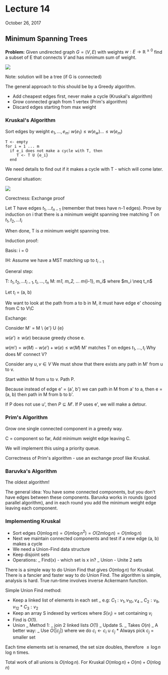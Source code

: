# Lecture 14

October 26, 2017

## Minimum Spanning Trees

**Problem:** Given undirected graph $G = (V, E)$ with weights $w: E \rightarrow \mathbb{R}^{\geq 0}$ find a subset of E that connects $V$ and has minimum sum of weight.

![](https://i.imgur.com/zA2EQfX.png)

Note: solution will be a tree (if G is connected)

The general approach to this should be by a Greedy algorithm.

- Add cheapest edges first, never make a cycle (Kruskal's algorithm)
- Grow connected graph from 1 vertex (Prim's algorithm)
- Discard edges starting from max weight

### Kruskal's Algorithm

Sort edges by weight $e_1,..., e_m$: $w(e_1) \leq w(e_w) ... \leq w(e_m)$

```none
T <- empty
for i = 1 ... m
  if e_i does not make a cycle with T, then
     T <- T U {e_i}
  end
```

We need details to find out if it makes a cycle with T - which will come later.

General situation:

![](https://i.imgur.com/FRQnRwy.png)

Corectness: Exchange proof

Let T have edges $t_1, ... t_{n-1}$ (remember that trees have n-1 edges). Prove by induction on i that there is a minimum weight spanning tree matching T on $t_1, t_2, ... t_i$

When done, T is _a_ minimum weight spanning tree.

Induction proof:

Basis: i = 0

IH: Assume we have a MST matching up to $t_{i-1}$

General step:

T: $t_1, t_2, ... t_{i-1}, t_i, ... , t_n$
M: m*1, m_2, ... m*{i-1}, m_i$ where $m_i \neq t_n\$

Let $t_i$ = (a, b)

We want to look at the path from a to b in M, it must have edge e' choosing from C to V\C

Exchange:

Consider M' = M \ {e'} U {e}

$w(e') \geq w(e)$ because greedy chose e.

$w(m') = w(M) - w(e') + w(e) \leq w(M)$ M' matches T on edges $t_1, ..., t_i$ Why does M' connect V?

Consider any $u, v \in V$ We must show that there exists any path in M' from u to v.

Start within M from u to v. Path P.

Because instead of edge e' = (a', b') we can path in M from a' to a, then e = (a, b) then path in M from b to b'.

If P does not use u', then $P \subseteq M'$. If P uses e', we will make a detour.

### Prim's Algorithm

Grow one single connected component in a greedy way.

C = component so far, Add minimum weight edge leaving C.

We will implement this using a priority queue.

Correctness of Prim's algorithm - use an exchange proof like Kruskal.

### Baruvka's Algorithm

The oldest algorithm!

The general idea: You have some connected components, but you don't have edges between these components. Baruvka works in rounds (good parallel algorithm), and in each round you add the minimum weight edge leaving each component.

### Implementing Kruskal

- Sort edges $O(m \log m) = O(m \log n^2) = O(2m \log n) = O(m \log n)$
- Next we maintain connected components and test if a new edge (a, b) makes a cycle
- We need a Union-Find data structure
- Keep disjoint sets
- Operations:
  _ Find(x) - which set is x in?
  _ Union - Unite 2 sets

There is a simple way to do Union Find that gives $O(m \log n)$ for Kruskal. There is a fancier and faster way to do Union Find. The algorithm is simple, analysis is hard. True run-time involves inverse Ackermann function.

Simple Union Find method:

- Keep a linked list of elements in each set
  _ e.g: $C_1: v_1, v_10, v_4$
  _ $C_2: v_9, v_12$ \* $C_3: v_2$
- Keep an array S indexed by vertices where $S(v_i)$ = set containing $v_i$
- Find is $O(1)$.
- Union
  _ Method 1:
  _ join 2 linked lists $O(1)$
  _ Update S.
  _ Takes $O(n)$
  _ A better way:
  _ Use $O(|c_j|)$ where we do $c_i \leftarrow c_i \cup c_j$ \* Always pick $c_j$ = smaller set

Each time elements set is renamed, the set size doubles, therefore $\leq \log n$ log n times.

Total work of all unions is $O(n \log n)$. For Kruskal $O(m \log n) + O(m) + O(n \log n)$
